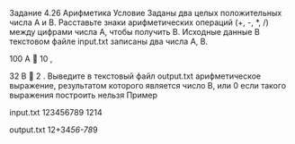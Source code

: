 Задание 4.26
Арифметика
Условие
Заданы два целых положительных числа A и B. Расставьте знаки арифметических
операций (+, -, *, /) между цифрами числа A, чтобы получить B.
Исходные данные
В текстовом файле input.txt записаны два числа A, B.

100 A  10 ,

32 B  2 . Выведите в
текстовый файл output.txt арифметическое выражение, результатом которого является
число B, или 0 если такого выражения построить нельзя
Пример

input.txt
123456789
1214

output.txt
12+34*56-78*9